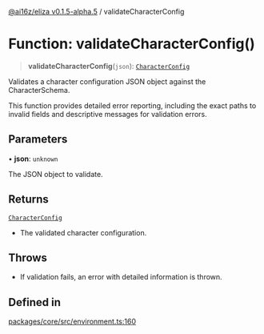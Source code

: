 [@ai16z/eliza v0.1.5-alpha.5](../index.md) / validateCharacterConfig

# Function: validateCharacterConfig()

> **validateCharacterConfig**(`json`): [`CharacterConfig`](../type-aliases/CharacterConfig.md)

Validates a character configuration JSON object against the CharacterSchema.

This function provides detailed error reporting, including the exact paths
to invalid fields and descriptive messages for validation errors.

## Parameters

• **json**: `unknown`

The JSON object to validate.

## Returns

[`CharacterConfig`](../type-aliases/CharacterConfig.md)

- The validated character configuration.

## Throws

- If validation fails, an error with detailed information is thrown.

## Defined in

[packages/core/src/environment.ts:160](https://github.com/roschler/eliza/blob/main/packages/core/src/environment.ts#L160)
